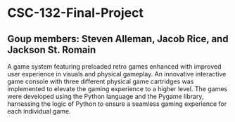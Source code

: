 # CSC-132-Final-Project
## Goup members: Steven Alleman, Jacob Rice, and Jackson St. Romain
A game system featuring preloaded retro games enhanced with improved user experience in visuals and physical gameplay. An innovative
interactive game console with three different physical game cartridges was implemented to elevate the gaming experience to a higher level.
The games were developed using the Python language and the Pygame library, harnessing the logic of Python to ensure a seamless gaming
experience for each individual game.
